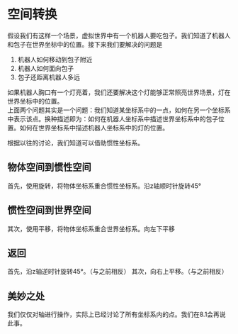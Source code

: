 # 空间转换

假设我们有这样一个场景，虚拟世界中有一个机器人要吃包子。我们知道了机器人和包子在世界坐标中的位置。接下来我们要解决的问题是  

1. 机器人如何移动到包子附近
2. 机器人如何面向包子
3. 包子还距离机器人多远

如果机器人胸口有一个灯亮着，我们还要解决这个灯能够正常照亮世界场景，灯在世界坐标中的位置。  
上面两个问题其实是一个问题：我们知道某坐标系中的一点，如何在另一个坐标系中表示该点。换种描述即为：如何在机器人坐标系中描述世界坐标系中的包子位置。如何在世界坐标系中描述机器人坐标系中的灯的位置。  

根据以往的讨论，我们知道可以借助惯性坐标系。  

## 物体空间到惯性空间  

首先，使用旋转，将物体坐标系重合惯性坐标系。沿z轴顺时针旋转45°

## 惯性空间到世界空间

其次，使用平移，将物体坐标系重合世界坐标系。向左下平移

## 返回

首先，沿z轴逆时针旋转45°。（与之前相反）
其次，向右上平移。（与之前相反）

## 美妙之处  

我们仅仅对轴进行操作，实际上已经讨论了所有坐标系内的点。我们在8.1会再说此事。
